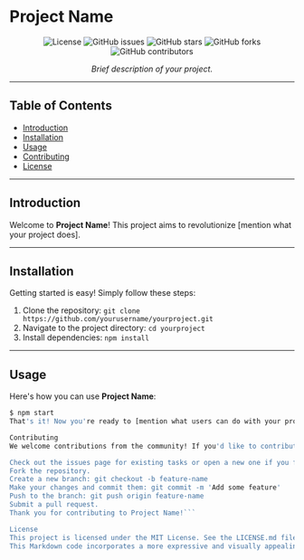 # Project Name

<p align="center">
  <img src="https://img.shields.io/badge/License-MIT-blue.svg" alt="License">
  <img src="https://img.shields.io/github/issues/zhrexx/Slame" alt="GitHub issues">
  <img src="https://img.shields.io/github/stars/zhrexx/Slame" alt="GitHub stars">
  <img src="https://img.shields.io/github/forks/zhrexx/Slame" alt="GitHub forks">
  <img src="https://img.shields.io/github/contributors/zhrexx/Slame" alt="GitHub contributors">
</p>

<div align="center"><em>Brief description of your project.</em></div>

---

## Table of Contents

- [Introduction](#introduction)
- [Installation](#installation)
- [Usage](#usage)
- [Contributing](#contributing)
- [License](#license)

---

## Introduction

Welcome to **Project Name**! This project aims to revolutionize [mention what your project does].

---

## Installation

Getting started is easy! Simply follow these steps:

1. Clone the repository: `git clone https://github.com/yourusername/yourproject.git`
2. Navigate to the project directory: `cd yourproject`
3. Install dependencies: `npm install`

---

## Usage

Here's how you can use **Project Name**:

```bash
$ npm start
That's it! Now you're ready to [mention what users can do with your project].

Contributing
We welcome contributions from the community! If you'd like to contribute to Project Name, please follow these guidelines:

Check out the issues page for existing tasks or open a new one if you find a bug or have a feature request.
Fork the repository.
Create a new branch: git checkout -b feature-name
Make your changes and commit them: git commit -m 'Add some feature'
Push to the branch: git push origin feature-name
Submit a pull request.
Thank you for contributing to Project Name!```

License
This project is licensed under the MIT License. See the LICENSE.md file for details.
This Markdown code incorporates a more expressive and visually appealing style, with emphasized text and clearer instructions. Adjustments have been made to the wording to make it more engaging and user-friendly.
